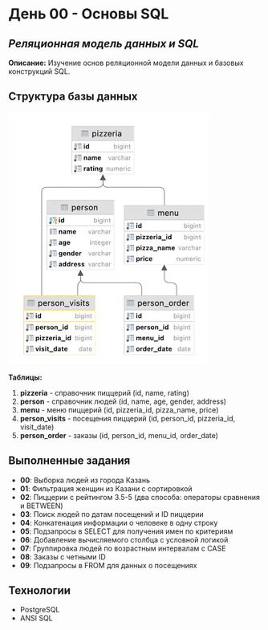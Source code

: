 # День 00 - Основы SQL

## _Реляционная модель данных и SQL_

**Описание:** Изучение основ реляционной модели данных и базовых конструкций SQL.

## Структура базы данных

![Схема базы данных](misc/images/schema.png)

**Таблицы:**
1. **pizzeria** - справочник пиццерий (id, name, rating)
2. **person** - справочник людей (id, name, age, gender, address)  
3. **menu** - меню пиццерий (id, pizzeria_id, pizza_name, price)
4. **person_visits** - посещения пиццерий (id, person_id, pizzeria_id, visit_date)
5. **person_order** - заказы (id, person_id, menu_id, order_date)

## Выполненные задания

- **00**: Выборка людей из города Казань
- **01**: Фильтрация женщин из Казани с сортировкой
- **02**: Пиццерии с рейтингом 3.5-5 (два способа: операторы сравнения и BETWEEN)
- **03**: Поиск людей по датам посещений и ID пиццерии
- **04**: Конкатенация информации о человеке в одну строку
- **05**: Подзапросы в SELECT для получения имен по критериям
- **06**: Добавление вычисляемого столбца с условной логикой
- **07**: Группировка людей по возрастным интервалам с CASE
- **08**: Заказы с четными ID
- **09**: Подзапросы в FROM для данных о посещениях

## Технологии

- PostgreSQL
- ANSI SQL
